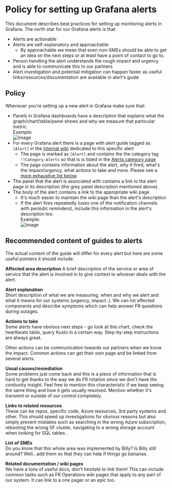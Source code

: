 # Policy for setting up Grafana alerts

This document describes best practices for setting up monitoring alerts in Grafana.
The north star for our Grafana alerts is that:

- Alerts are actionable
- Alerts are self-explanatory and approachable
  - By approachable we mean that even non-SMEs should be able to get an idea on the next steps or at least have a point of contact to go to.
- Person handling the alert understands the rough impact and urgency and is able to communicate this to our partners
- Alert investigation and potential mitigation can happen faster as useful links/resources/documentation are available in alert's guide

## Policy

Whenever you're setting up a new alert in Grafana make sure that:

- Panels in Grafana dashboards have a description that explains what the graph/chart/table/panel shows and why we measure that particular metric.  
    Example:  
    ![image](https://user-images.githubusercontent.com/7013027/156360267-4f92d4c3-c136-4dc3-b559-71c2dc5bc3af.png)
- For every Grafana alert there is a page with alert guide tagged as `[Alert]` in the [internal wiki](https://dev.azure.com/dnceng/internal/_wiki/wikis/DNCEng%20Services%20Wiki/884/Wiki-for-Grafana-Alerts) dedicated to this specific alert
  - The page is marked as `[Alert]` and contains the the category tag `!!Category-Alerts` so that is is listed in the [Alerts category page](https://dev.azure.com/dnceng/internal/_wiki/wikis/DNCEng%20Services%20Wiki/925/Category-Alerts)
  - The page contains information about the alert, why it fired, what's the impact/urgency, what actions to take and more. Please see a [more exhaustive list below](#recommended-content-of-guides-to-alerts).
- The panel that the alert is associated with contains a link to the alert page in its description (the grey panel description mentioned above).
- The body of the alert contains a link to the appropriate wiki page
  - It's much easier to maintain the wiki page than the alert's description
  - If the alert fires repeatedly (uses one of the notification channels with periodic reminders), include this information in the alert's description too.  
    Example:  
    ![image](https://user-images.githubusercontent.com/7013027/169300812-574c0ee7-ecc9-4e25-b163-4e5b64d43cd0.png)


## Recommended content of guides to alerts

The actual content of the guide will differ for every alert but here are some useful pointers it should include.

**Affected area description**
A brief description of the service or area of service that the alert is involved in to give context to whoever deals with the alert.

**Alert explanation**  
Short description of what we are measuring, when and why we alert and what it means for our systems (urgency, impact..). We can list affected components and describe symptoms which can help answer FR questions during outages.

**Actions to take**  
Some alerts have obvious next steps - go look at this chart, check the heartbeats table, query Kusto in a certain way. Step-by-step instructions are always great.

Other actions can be communication towards our partners when we know the impact. Common actions can get their own page and be linked from several alerts.

**Usual causes/remediation**  
Some problems just come back and this is a piece of information that is hard to get thanks to the way we do FR rotation since we don't have the contiunity insight. Feel free to mention this characteristic if we keep seeing the same thing and how it gets usually resolved. Mention whether it's transient or outside of our control completely.

**Links to related resources**  
These can be repos, specific code, Azure resources, 3rd party systems and other. This should speed up investigations for obvious reasons but also simply prevent mistakes such as searching in the wrong Azure subscription, rebooting the wrong SF cluster, navigating to a wrong storage account when looking for SQL tables..

**List of SMEs**  
Do you know that this whole area was implemented by Billy? Is Billy still around? Well.. add them so that they can help if things go bananas.

**Related documentation / wiki pages**  
We have a tons of useful docs, don't hesitate to link them! This can include common tasks such as FR Operations wiki pages that apply to any part of our system. It can link to a one pager or an epic too.
